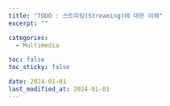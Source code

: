 ```yaml
---
title: "TODO : 스트리밍(Streaming)에 대한 이해"
excerpt: ""

categories:
  - Multimedia

toc: false
toc_sticky: false

date: 2024-01-01
last_modified_at: 2024-01-01
---
```


